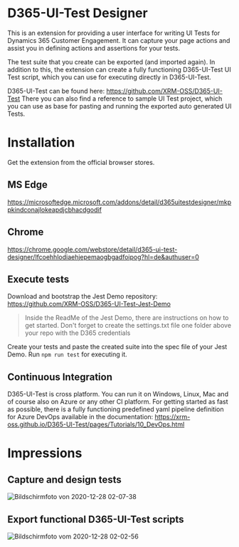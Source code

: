 # D365-UI-Test Designer

This is an extension for providing a user interface for writing UI Tests for Dynamics 365 Customer Engagement.
It can capture your page actions and assist you in defining actions and assertions for your tests.

The test suite that you create can be exported (and imported again). In addition to this, the extension can create a fully functioning D365-UI-Test UI Test script, which you can use for executing directly in D365-UI-Test.

D365-UI-Test can be found here: https://github.com/XRM-OSS/D365-UI-Test
There you can also find a reference to sample UI Test project, which you can use as base for pasting and running the exported auto generated UI Tests.

# Installation
Get the extension from the official browser stores.

## MS Edge
https://microsoftedge.microsoft.com/addons/detail/d365uitestdesigner/mkppkindconajlokeapdjcbhacdgodif

## Chrome
https://chrome.google.com/webstore/detail/d365-ui-test-designer/lfcoehhlodiaehjepemaogbgadfoipog?hl=de&authuser=0

## Execute tests
Download and bootstrap the Jest Demo repository: https://github.com/XRM-OSS/D365-UI-Test-Jest-Demo
> Inside the ReadMe of the Jest Demo, there are instructions on how to get started. Don't forget to create the settings.txt file one folder above your repo with the D365 credentials

Create your tests and paste the created suite into the spec file of your Jest Demo. Run `npm run test` for executing it.

## Continuous Integration
D365-UI-Test is cross platform. You can run it on Windows, Linux, Mac and of course also on Azure or any other CI platform.
For getting started as fast as possible, there is a fully functioning predefined yaml pipeline definition for Azure DevOps available in the documentation: https://xrm-oss.github.io/D365-UI-Test/pages/Tutorials/10_DevOps.html

# Impressions
## Capture and design tests
![Bildschirmfoto von 2020-12-28 02-07-38](https://user-images.githubusercontent.com/4287938/103183510-3a561d00-48b3-11eb-804c-de174f8858ad.png)

## Export functional D365-UI-Test scripts
![Bildschirmfoto vom 2020-12-28 02-02-56](https://user-images.githubusercontent.com/4287938/103183508-3924f000-48b3-11eb-9049-314f91bf552c.png)
